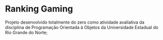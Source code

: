# Ranking Gaming
Projeto desenvolvido totalmente do zero como atividade avaliativa da disciplina de Programação Orientada à Objetos da Universidade Estadual do Rio Grande do Norte;
